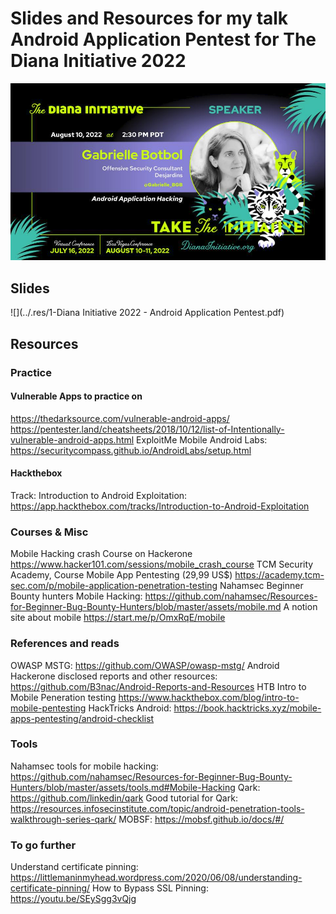 # Slides and Resources for my talk Android Application Pentest for The Diana Initiative 2022

![](../.res/2022-08-16-14-45-32.png)

## Slides

![](../.res/1-Diana Initiative 2022 - Android Application Pentest.pdf)

## Resources

### Practice

#### Vulnerable Apps to practice on

https://thedarksource.com/vulnerable-android-apps/ 
https://pentester.land/cheatsheets/2018/10/12/list-of-Intentionally-vulnerable-android-apps.html 
ExploitMe Mobile Android Labs: https://securitycompass.github.io/AndroidLabs/setup.html 

#### Hackthebox

Track: Introduction to Android Exploitation: https://app.hackthebox.com/tracks/Introduction-to-Android-Exploitation 

### Courses & Misc

Mobile Hacking crash Course on Hackerone https://www.hacker101.com/sessions/mobile_crash_course 
TCM Security Academy, Course Mobile App Pentesting (29,99 US$) https://academy.tcm-sec.com/p/mobile-application-penetration-testing 
Nahamsec Beginner Bounty hunters Mobile Hacking: https://github.com/nahamsec/Resources-for-Beginner-Bug-Bounty-Hunters/blob/master/assets/mobile.md 
A notion site about mobile https://start.me/p/OmxRqE/mobile 

### References and reads

OWASP MSTG: https://github.com/OWASP/owasp-mstg/
Android Hackerone disclosed reports and other resources: https://github.com/B3nac/Android-Reports-and-Resources 
HTB Intro to Mobile Peneration testing https://www.hackthebox.com/blog/intro-to-mobile-pentesting 
HackTricks Android: https://book.hacktricks.xyz/mobile-apps-pentesting/android-checklist 

### Tools

Nahamsec tools for mobile hacking: https://github.com/nahamsec/Resources-for-Beginner-Bug-Bounty-Hunters/blob/master/assets/tools.md#Mobile-Hacking 
Qark: https://github.com/linkedin/qark 
Good tutorial for Qark: https://resources.infosecinstitute.com/topic/android-penetration-tools-walkthrough-series-qark/ 
MOBSF: https://mobsf.github.io/docs/#/ 

### To go further

Understand certificate pinning: https://littlemaninmyhead.wordpress.com/2020/06/08/understanding-certificate-pinning/
How to Bypass SSL Pinning: https://youtu.be/SEySgg3vQjg 
